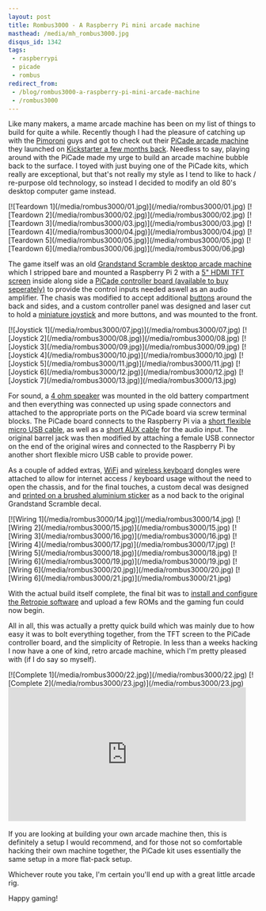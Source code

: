 ```yaml
---
layout: post
title: Rombus3000 - A Raspberry Pi mini arcade machine
masthead: /media/mh_rombus3000.jpg
disqus_id: 1342
tags:
 - raspberrypi
 - picade
 - rombus
redirect_from: 
 - /blog/rombus3000-a-raspberry-pi-mini-arcade-machine
 - /rombus3000
---
```


Like many makers, a mame arcade machine has been on my list of things to build for quite a while. Recently though I had the pleasure of catching up with the [Pimoroni](http://pimoroni.com/) guys and got to check out their [PiCade arcade machine](https://shop.pimoroni.com/products/picade) they launched on [Kickstarter a few months back](https://www.kickstarter.com/projects/pimoroni/picade-the-arcade-cabinet-kit-for-your-raspberry-p). Needless to say, playing around with the PiCade made my urge to build an arcade machine bubble back to the surface. I toyed with just buying one of the PiCade kits, which really are exceptional, but that's not really my style as I tend to like to hack / re-purpose old technology, so instead I decided to modify an old 80's desktop computer game instead.

<div class="gallery" markdown="1">
[![Teardown 1](/media/rombus3000/01.jpg)](/media/rombus3000/01.jpg)
[![Teardown 2](/media/rombus3000/02.jpg)](/media/rombus3000/02.jpg)
[![Teardown 3](/media/rombus3000/03.jpg)](/media/rombus3000/03.jpg)
[![Teardown 4](/media/rombus3000/04.jpg)](/media/rombus3000/04.jpg)
[![Teardown 5](/media/rombus3000/05.jpg)](/media/rombus3000/05.jpg)
[![Teardown 6](/media/rombus3000/06.jpg)](/media/rombus3000/06.jpg)
</div>

The game itself was an old [Grandstand Scramble desktop arcade machine](http://www.ebay.co.uk/sch/i.html?_odkw=grandstand+scramble&_osacat=0&_from=R40&_trksid=p2045573.m570.l1313.TR2.TRC1.A0.H0.Xgrandstand+scramble+-pocket.TRS0&_nkw=grandstand+scramble+-pocket&_sacat=0) which I stripped bare and mounted a Raspberry Pi 2 with a [5" HDMI TFT screen](http://www.ebay.co.uk/itm/5-inch-HDMI-LCD-A-800-480-High-Resolution-for-Raspberry-Pi-2-Model-B-B-A-/321748043494?hash=item4ae9ad86e6) inside along side a [PiCade controller board (available to buy seperately)](https://shop.pimoroni.com/products/picade-controller-board) to provide the control inputs needed aswell as an audio amplifier. The chasis was modified to accept additional [buttons](http://www.ebay.co.uk/itm/Momentary-Push-To-Make-Button-Switch-Off-On-16mm-Car-Boat-12V-250V-125V-Arduino-/221829258460?var=&hash=item33a60ddcdc) around the back and sides, and a custom controller panel was designed and laser cut to hold a [miniature joystick](http://uk.rs-online.com/web/p/joystick-switches/8252583/) and more buttons, and was mounted to the front.

<div class="gallery" markdown="1">
[![Joystick 1](/media/rombus3000/07.jpg)](/media/rombus3000/07.jpg)
[![Joystick 2](/media/rombus3000/08.jpg)](/media/rombus3000/08.jpg)
[![Joystick 3](/media/rombus3000/09.jpg)](/media/rombus3000/09.jpg)
[![Joystick 4](/media/rombus3000/10.jpg)](/media/rombus3000/10.jpg)
[![Joystick 5](/media/rombus3000/11.jpg)](/media/rombus3000/11.jpg)
[![Joystick 6](/media/rombus3000/12.jpg)](/media/rombus3000/12.jpg)
[![Joystick 7](/media/rombus3000/13.jpg)](/media/rombus3000/13.jpg)
</div>

For sound, a [4 ohm speaker](https://shop.pimoroni.com/products/5w-4-ohm-65mm-full-range-speaker) was mounted in the old battery compartment and then everything was connected up using spade connectors and attached to the appropriate ports on the PiCade board via screw terminal blocks. The PiCade board connects to the Raspberry Pi via a [short flexible micro USB cable](http://www.ebay.co.uk/sch/i.html?_odkw=short+micro+usb+cable+noodle&LH_PrefLoc=1&_osacat=56169&_from=R40&_trksid=p2045573.m570.l1313.TR0.TRC0.H0.TRS0&_nkw=short+micro+usb+cable+noodle&_sacat=0), as well as a [short AUX cable](http://www.ebay.co.uk/itm/15cm-Stereo-Mini-Headphone-3-5-mm-Jack-Plug-to-Plug-Audio-Cable-Lead-SHORT-0-15m-/360413596481?hash=item53ea530b41) for the audio input. The original barrel jack was then modified by attaching a female USB connector on the end of the original wires and connected to the Raspberry Pi by another short flexible micro USB cable to provide power.

As a couple of added extras, [WiFi](https://shop.pimoroni.com/products/official-raspberry-pi-wifi-dongle) and [wireless keyboard](https://shop.pimoroni.com/products/ultra-mini-wireless-keyboard-and-trackpad) dongles were attached to allow for internet access / keyboard usage without the need to open the chassis, and for the final touches, a custom decal was designed and [printed on a brushed aluminium sticker](https://www.diginate.com/products/vinyl-sticker/) as a nod back to the original Grandstand Scramble decal.

<div class="gallery" markdown="1">
[![Wiring 1](/media/rombus3000/14.jpg)](/media/rombus3000/14.jpg)
[![Wiring 2](/media/rombus3000/15.jpg)](/media/rombus3000/15.jpg)
[![Wiring 3](/media/rombus3000/16.jpg)](/media/rombus3000/16.jpg)
[![Wiring 4](/media/rombus3000/17.jpg)](/media/rombus3000/17.jpg)
[![Wiring 5](/media/rombus3000/18.jpg)](/media/rombus3000/18.jpg)
[![Wiring 6](/media/rombus3000/19.jpg)](/media/rombus3000/19.jpg)
[![Wiring 6](/media/rombus3000/20.jpg)](/media/rombus3000/20.jpg)
[![Wiring 6](/media/rombus3000/21.jpg)](/media/rombus3000/21.jpg)
</div>

With the actual build itself complete, the final bit was to [install and configure the Retropie software](https://github.com/RetroPie/RetroPie-Setup/wiki) and upload a few ROMs and the gaming fun could now begin.

All in all, this was actually a pretty quick build which was mainly due to how easy it was to bolt everything together, from the TFT screen to the PiCade controller board, and the simplicity of Retropie. In less than a weeks hacking I now have a one of kind, retro arcade machine, which I'm pretty pleased with (if I do say so myself).

<div class="gallery margin-bottom-none" markdown="1">
[![Complete 1](/media/rombus3000/22.jpg)](/media/rombus3000/22.jpg)
[![Complete 2](/media/rombus3000/23.jpg)](/media/rombus3000/23.jpg)
</div>
<div class="video">
    <iframe width="480" height="270" src="https://www.youtube.com/embed/y88_l5-5PV4?feature=oembed" frameborder="0" allowfullscreen></iframe>
</div>

If you are looking at building your own arcade machine then, this is definitely a setup I would recommend, and for those not so comfortable hacking their own machine together, the PiCade kit uses essentially the same setup in a more flat-pack setup.

Whichever route you take, I'm certain you'll end up with a great little arcade rig.

Happy gaming!